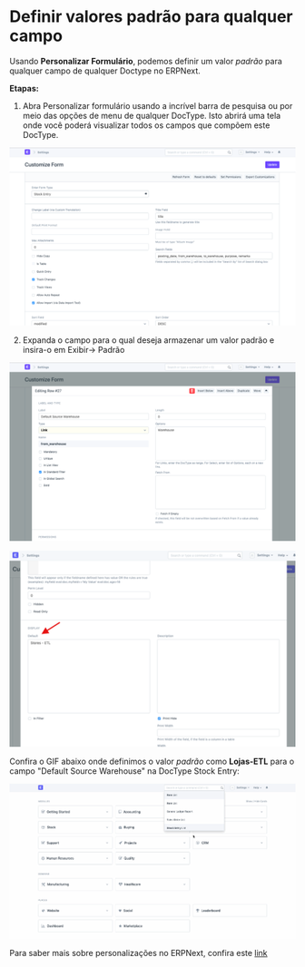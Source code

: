 # Definir valores padrão para qualquer campo



Usando **Personalizar Formulário**, podemos definir um valor *padrão* para qualquer campo de qualquer Doctype no ERPNext.


**Etapas:**


1. Abra Personalizar formulário usando a incrível barra de pesquisa ou por meio das opções de menu de qualquer DocType. Isto abrirá uma tela onde você poderá visualizar todos os campos que compõem este DocType.


![](/files/6T6CWP6.png)


2. Expanda o campo para o qual deseja armazenar um valor padrão e insira-o em Exibir-> Padrão


![](/files/TjzsYhu.png)


![](/files/th62UXt.png)


Confira o GIF abaixo onde definimos o valor *padrão* como **Lojas-ETL** para o campo "Default Source Warehouse" na DocType Stock Entry:


![](/files/wXMccxf.gif)


Para saber mais sobre personalizações no ERPNext, confira este [link](https://erpnext.com/docs/user/manual/en/customize-erpnext/customize-form)



